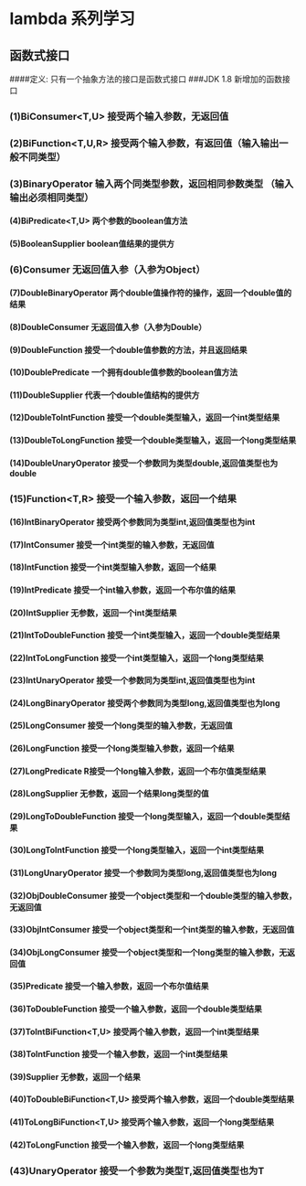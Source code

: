 # lambda 系列学习 
## 函数式接口
####定义: 只有一个抽象方法的接口是函数式接口
###JDK 1.8 新增加的函数接口
###  (1)BiConsumer<T,U>             接受两个输入参数，无返回值
###  (2)BiFunction<T,U,R>           接受两个输入参数，有返回值（输入输出一般不同类型）
###  (3)BinaryOperator<T>           输入两个同类型参数，返回相同参数类型  （输入输出必须相同类型）
####  (4)BiPredicate<T,U>           两个参数的boolean值方法
####  (5)BooleanSupplier            boolean值结果的提供方
###  (6)Consumer<T>                 无返回值入参（入参为Object）
####  (7)DoubleBinaryOperator       两个double值操作符的操作，返回一个double值的结果
####  (8)DoubleConsumer             无返回值入参（入参为Double）
####  (9)DoubleFunction<R>          接受一个double值参数的方法，并且返回结果
####  (10)DoublePredicate           一个拥有double值参数的boolean值方法
####  (11)DoubleSupplier            代表一个double值结构的提供方
####  (12)DoubleToIntFunction       接受一个double类型输入，返回一个int类型结果
####  (13)DoubleToLongFunction      接受一个double类型输入，返回一个long类型结果
####  (14)DoubleUnaryOperator       接受一个参数同为类型double,返回值类型也为double 
###   (15)Function<T,R>             接受一个输入参数，返回一个结果
####  (16)IntBinaryOperator         接受两个参数同为类型int,返回值类型也为int 
####  (17)IntConsumer               接受一个int类型的输入参数，无返回值 
####  (18)IntFunction<R>            接受一个int类型输入参数，返回一个结果 
####  (19)IntPredicate              接受一个int输入参数，返回一个布尔值的结果
####  (20)IntSupplier               无参数，返回一个int类型结果
####  (21)IntToDoubleFunction        接受一个int类型输入，返回一个double类型结果 
####  (22)IntToLongFunction          接受一个int类型输入，返回一个long类型结果
####  (23)IntUnaryOperator           接受一个参数同为类型int,返回值类型也为int 
####  (24)LongBinaryOperator         接受两个参数同为类型long,返回值类型也为long
####  (25)LongConsumer               接受一个long类型的输入参数，无返回值
####  (26)LongFunction<R>            接受一个long类型输入参数，返回一个结果
####  (27)LongPredicate              R接受一个long输入参数，返回一个布尔值类型结果
####  (28)LongSupplier               无参数，返回一个结果long类型的值
####  (29)LongToDoubleFunction       接受一个long类型输入，返回一个double类型结果
####  (30)LongToIntFunction          接受一个long类型输入，返回一个int类型结果
####  (31)LongUnaryOperator          接受一个参数同为类型long,返回值类型也为long
####  (32)ObjDoubleConsumer<T>       接受一个object类型和一个double类型的输入参数，无返回值
####  (33)ObjIntConsumer<T>          接受一个object类型和一个int类型的输入参数，无返回值
####  (34)ObjLongConsumer<T>         接受一个object类型和一个long类型的输入参数，无返回值
####  (35)Predicate<T>               接受一个输入参数，返回一个布尔值结果
####  (36)ToDoubleFunction<T>        接受一个输入参数，返回一个double类型结果
####  (37)ToIntBiFunction<T,U>       接受两个输入参数，返回一个int类型结果
####  (38)ToIntFunction<T>           接受一个输入参数，返回一个int类型结果
####  (39)Supplier<T>                无参数，返回一个结果
####  (40)ToDoubleBiFunction<T,U>    接受两个输入参数，返回一个double类型结果
####  (41)ToLongBiFunction<T,U>      接受两个输入参数，返回一个long类型结果
####  (42)ToLongFunction<T>          接受一个输入参数，返回一个long类型结果
###   (43)UnaryOperator<T>           接受一个参数为类型T,返回值类型也为T
